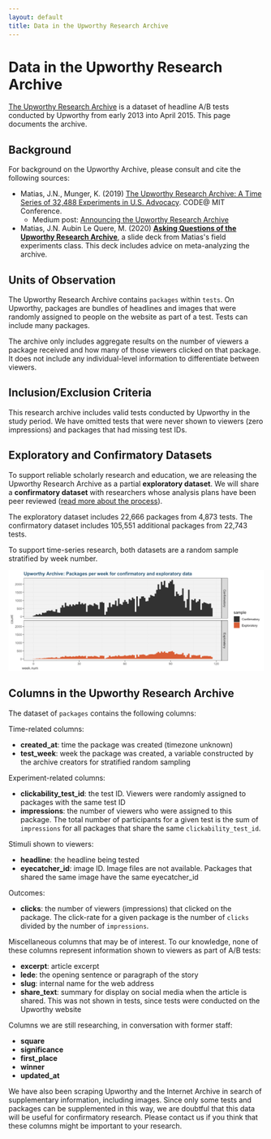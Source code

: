 ```yaml
---
layout: default
title: Data in the Upworthy Research Archive
---
```


# Data in the Upworthy Research Archive

[The Upworthy Research Archive](index) is a dataset of headline A/B tests conducted by Upworthy from early 2013 into April 2015. This page documents the archive.

## Background
For background on the Upworthy Archive, please consult and cite the following sources:
* Matias, J.N., Munger, K. (2019) [The Upworthy Research Archive: A Time Series of 32,488 Experiments in U.S. Advocacy](https://osf.io/246yq/). CODE@ MIT Conference.
   * Medium post: [Announcing the Upworthy Research Archive](https://medium.com/@natematias/announcing-the-upworthy-research-archive-c9b11087ddeb)
* Matias, J.N. Aubin Le Quere, M. (2020) **[Asking Questions of the Upworthy Research Archive](resources/lecture-15-asking-questions-of-the-upworthy-archive.pdf)**, a slide deck from Matias's field experiments class. This deck includes advice on meta-analyzing the archive.

## Units of Observation

The Upworthy Research Archive contains `packages` within `tests`. On Upworthy, packages are bundles of headlines and images that were randomly assigned to people on the website as part of a test. Tests can include many packages.

The archive only includes aggregate results on the number of viewers a package received and how many of those viewers clicked on that package. It does not include any individual-level information to differentiate between viewers.

## Inclusion/Exclusion Criteria
This research archive includes valid tests conducted by Upworthy in the study period. We have omitted tests that were never shown to viewers (zero impressions) and packages that had missing test IDs.

## Exploratory and Confirmatory Datasets
To support reliable scholarly research and education, we are releasing the Upworthy Research Archive as a partial **exploratory dataset**. We will share a **confirmatory dataset** with researchers whose analysis plans have been peer reviewed ([read more about the process](index)).

The exploratory dataset includes 22,666 packages from 4,873 tests. The confirmatory dataset includes 105,551 additional packages from 22,743 tests. 

To support time-series research, both datasets are a random sample stratified by week number.

![illustration showing that the exploratory and confirmatory datasets are a random sample stratified by week number](assets/images/time-stratified-sample.png)


## Columns in the Upworthy Research Archive
The dataset of `packages` contains the following columns:

Time-related columns:
* **created_at**: time the package was created (timezone unknown)
* **test_week**: week the package was created, a variable constructed by the archive creators for stratified random sampling

Experiment-related columns:
* **clickability_test_id**: the test ID. Viewers were randomly assigned to packages with the same test ID
* **impressions**: the number of viewers who were assigned to this package. The total number of participants for a given test is the sum of `impressions` for all packages that share the same `clickability_test_id`. 


Stimuli shown to viewers:
* **headline**: the headline being tested
* **eyecatcher_id**: image ID. Image files are not available. Packages that shared the same image have the same eyecatcher_id

Outcomes:
* **clicks**: the number of viewers (impressions) that clicked on the package. The click-rate for a given package is the number of `clicks` divided by the number of `impressions`.

Miscellaneous columns that may be of interest. To our knowledge, none of these columns represent information shown to viewers as part of A/B tests:
* **excerpt**: article excerpt
* **lede**: the opening sentence or paragraph of the story
* **slug**: internal name for the web address
* **share_text**: summary for display on social media when the article is shared. This was not shown in tests, since tests were conducted on the Upworthy website

Columns we are still researching, in conversation with former staff:

* **square**
* **significance**
* **first_place**
* **winner**
* **updated_at**

We have also been scraping Upworthy and the Internet Archive in search of supplementary information, including images. Since only some tests and packages can be supplemented in this way, we are doubtful that this data will be useful for confirmatory research. Please contact us if you think that these columns might be important to your research.

